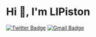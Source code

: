 # Hi 👋, I'm LIPiston  
[![Twitter Badge](https://img.shields.io/badge/-@LIPiston1-1ca0f1?style=flat&labelColor=1ca0f1&logo=twitter&logoColor=white&link=https://twitter.com/LIPiston1)](https://twitter.com/LIPiston1)
[![Gmail Badge](https://img.shields.io/badge/-LIPiston-c14438?style=flat&logo=Gmail&logoColor=white&link=mailto:wps191003789@gmail.com)](mailto:wps191003789@gmail.com)
